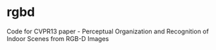 rgbd
====

Code for CVPR13 paper - Perceptual Organization and Recognition of Indoor Scenes from RGB-D Images
